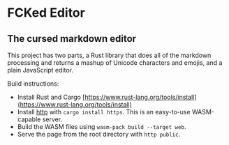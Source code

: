 # FCKed Editor

## The cursed markdown editor

This project has two parts, a Rust library that does all of the markdown processing and returns a mashup of Unicode characters and emojis, and a plain JavaScript editor.

Build instructions:
* Install Rust and Cargo [https://www.rust-lang.org/tools/install](https://www.rust-lang.org/tools/install)
* Install [http](https://github.com/thecoshman/http/tree/0cd8ea2d74d71a33899de114af8289d78567d015) with `cargo install https`. This is an easy-to-use WASM-capable server.
* Build the WASM files using `wasm-pack build --target web`.
* Serve the page from the root directory with `http public`.